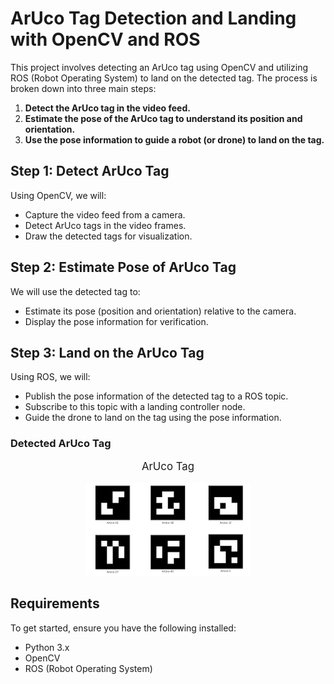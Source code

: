 # ArUco Tag Detection and Landing with OpenCV and ROS

This project involves detecting an ArUco tag using OpenCV and utilizing ROS (Robot Operating System) to land on the detected tag. The process is broken down into three main steps:

1. **Detect the ArUco tag in the video feed.**
2. **Estimate the pose of the ArUco tag to understand its position and orientation.**
3. **Use the pose information to guide a robot (or drone) to land on the tag.**

## Step 1: Detect ArUco Tag

Using OpenCV, we will:
- Capture the video feed from a camera.
- Detect ArUco tags in the video frames.
- Draw the detected tags for visualization.

## Step 2: Estimate Pose of ArUco Tag

We will use the detected tag to:
- Estimate its pose (position and orientation) relative to the camera.
- Display the pose information for verification.

## Step 3: Land on the ArUco Tag

Using ROS, we will:
- Publish the pose information of the detected tag to a ROS topic.
- Subscribe to this topic with a landing controller node.
- Guide the drone to land on the tag using the pose information.


### Detected ArUco Tag
<p align="center" style="font-size: larger;"> ArUco Tag</p>
<p align="center"><img src="Photos/Aruco.png"></p>


## Requirements

To get started, ensure you have the following installed:

- Python 3.x
- OpenCV
- ROS (Robot Operating System)


